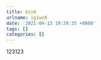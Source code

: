 ```yaml
---
title: bind
urlname: ig1wv8
date: '2021-04-13 19:29:35 +0800'
tags: []
categories: []
---
```


123123
